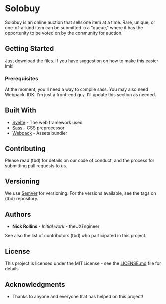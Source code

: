 # Solobuy

Solobuy is an online auction that sells one item at a time. Rare, unique, or one-of-a-kind item can be submitted to a "queue," where it has the opportunity to be voted on by the community for auction.  

## Getting Started

Just download the files. If you have suggestion on how to make this easier lmk!

### Prerequisites

At the moment, you'll need a way to compile sass. You may also need Webpack. IDK. I'm just a front-end guy. I'll update this section as needed.

## Built With

* [Svelte](https://svelte.dev) - The web framework used
* [Sass](https://sass-lang.com) - CSS preprocessor
* [Webpack](https://webpack.js.org) - Assets bundler

## Contributing

Please read (tbd) for details on our code of conduct, and the process for submitting pull requests to us.

## Versioning

We use [SemVer]( ) for versioning. For the versions available, see the tags on (tbd) repository. 

## Authors

* **Nick Rollins** - *Initial work* - [theUXEngineer](https://github.com/theUXEngineer/)

See also the list of contributors (tbd) who participated in this project.

## License

This project is licensed under the MIT License - see the [LICENSE.md](LICENSE.md) file for details

## Acknowledgments

* Thanks to anyone and everyone that has helped on this project!

